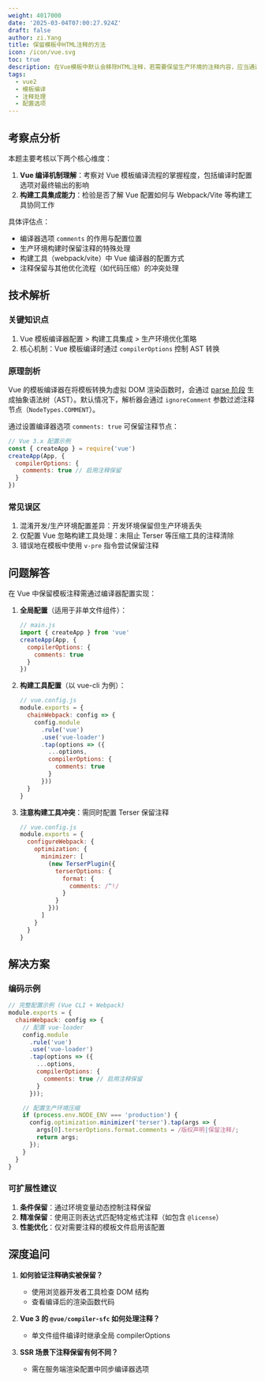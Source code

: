 ```yaml
---
weight: 4017000
date: '2025-03-04T07:00:27.924Z'
draft: false
author: zi.Yang
title: 保留模板中HTML注释的方法
icon: /icon/vue.svg
toc: true
description: 在Vue模板中默认会移除HTML注释，若需要保留生产环境的注释内容，应当通过何种配置或特殊语法实现？请说明其实现原理。
tags:
  - vue2
  - 模板编译
  - 注释处理
  - 配置选项
---
```


## 考察点分析

本题主要考核以下两个核心维度：

1. **Vue 编译机制理解**：考察对 Vue 模板编译流程的掌握程度，包括编译时配置选项对最终输出的影响
2. **构建工具集成能力**：检验是否了解 Vue 配置如何与 Webpack/Vite 等构建工具协同工作

具体评估点：

- 编译器选项 `comments` 的作用与配置位置
- 生产环境构建时保留注释的特殊处理
- 构建工具（webpack/vite）中 Vue 编译器的配置方式
- 注释保留与其他优化流程（如代码压缩）的冲突处理

## 技术解析

### 关键知识点

1. Vue 模板编译器配置 > 构建工具集成 > 生产环境优化策略
2. 核心机制：Vue 模板编译时通过 `compilerOptions` 控制 AST 转换

### 原理剖析

Vue 的模板编译器在将模板转换为虚拟 DOM 渲染函数时，会通过 [parse 阶段](https://github.com/vuejs/core/blob/main/packages/compiler-core/src/parse.ts) 生成抽象语法树（AST）。默认情况下，解析器会通过 `ignoreComment` 参数过滤注释节点（`NodeTypes.COMMENT`）。

通过设置编译器选项 `comments: true` 可保留注释节点：

```javascript
// Vue 3.x 配置示例
const { createApp } = require('vue')
createApp(App, {
  compilerOptions: {
    comments: true // 启用注释保留
  }
})
```

### 常见误区

1. 混淆开发/生产环境配置差异：开发环境保留但生产环境丢失
2. 仅配置 Vue 忽略构建工具处理：未阻止 Terser 等压缩工具的注释清除
3. 错误地在模板中使用 `v-pre` 指令尝试保留注释

## 问题解答

在 Vue 中保留模板注释需通过编译器配置实现：

1. **全局配置**（适用于非单文件组件）：

   ```javascript
   // main.js
   import { createApp } from 'vue'
   createApp(App, {
     compilerOptions: {
       comments: true
     }
   })
   ```

2. **构建工具配置**（以 vue-cli 为例）：

   ```javascript
   // vue.config.js
   module.exports = {
     chainWebpack: config => {
       config.module
         .rule('vue')
         .use('vue-loader')
         .tap(options => ({
           ...options,
           compilerOptions: {
             comments: true
           }
         }))
     }
   }
   ```

3. **注意构建工具冲突**：需同时配置 Terser 保留注释

   ```javascript
   // vue.config.js
   module.exports = {
     configureWebpack: {
       optimization: {
         minimizer: [
           (new TerserPlugin({
             terserOptions: {
               format: {
                 comments: /^!/
               }
             }
           }))
         ]
       }
     }
   }
   ```

## 解决方案

### 编码示例

```javascript
// 完整配置示例 (Vue CLI + Webpack)
module.exports = {
  chainWebpack: config => {
    // 配置 vue-loader
    config.module
      .rule('vue')
      .use('vue-loader')
      .tap(options => ({
        ...options,
        compilerOptions: {
          comments: true // 启用注释保留
        }
      }));

    // 配置生产环境压缩
    if (process.env.NODE_ENV === 'production') {
      config.optimization.minimizer('terser').tap(args => {
        args[0].terserOptions.format.comments = /版权声明|保留注释/; 
        return args;
      });
    }
  }
}
```

### 可扩展性建议

1. **条件保留**：通过环境变量动态控制注释保留
2. **精准保留**：使用正则表达式匹配特定格式注释（如包含 `@license`）
3. **性能优化**：仅对需要注释的模板文件启用该配置

## 深度追问

1. **如何验证注释确实被保留？**
   - 使用浏览器开发者工具检查 DOM 结构
   - 查看编译后的渲染函数代码

2. **Vue 3 的 `@vue/compiler-sfc` 如何处理注释？**
   - 单文件组件编译时继承全局 compilerOptions

3. **SSR 场景下注释保留有何不同？**
   - 需在服务端渲染配置中同步编译器选项
